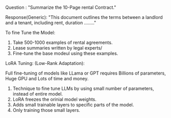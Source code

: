 Question : "Summarize the 10-Page rental Contract."

Response(Generic): "This document outlines the terms between a landlord and a tenant, including rent, duration ........"

To fine Tune the Model:
1. Take 500-1000 examples of rental agreements.
2. Lease summaries written by legal experts/
3. Fine-tune the base modeul using these examples.



LoRA Tuning: (Low-Rank Adaptation):

Full fine-tuning of models like LLama or GPT requires Billions of parameters, Huge GPU and Lots of time and money.


1. Technique to fine tune LLMs by using small number of parameters, instead of entire model.
2. LoRA freezes the orinial model weights.
3. Adds small trainable layers to specific parts of the model.
4. Only training those small layers. 
